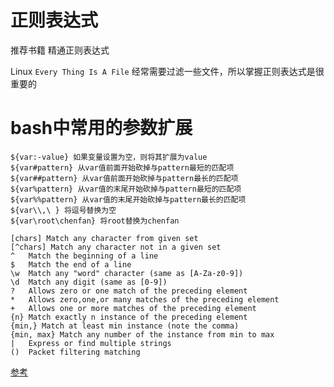 # 正则表达式

推荐书籍 精通正则表达式

Linux `Every Thing Is A File`
经常需要过滤一些文件，所以掌握正则表达式是很重要的


# bash中常用的参数扩展
```      
${var:-value} 如果变量设置为空，则将其扩展为value
${var#pattern} 从var值前面开始砍掉与pattern最短的匹配项
${var##pattern} 从var值前面开始砍掉与pattern最长的匹配项
${var%pattern} 从var值的末尾开始砍掉与pattern最短的匹配项
${var%%pattern} 从var值的末尾开始砍掉与pattern最长的匹配项
${var\\,\ } 将逗号替换为空
${var\root\chenfan} 将root替换为chenfan
```


```
[chars] Match any character from given set
[^chars] Match any character not in a given set
^	Match the beginning of a line
$ 	Match the end of a line
\w 	Match any "word" character (same as [A-Za-z0-9])
\d 	Match any digit (same as [0-9])
?	Allows zero or one match of the preceding element
* 	Allows zero,one,or many matches of the preceding element
+	Allows one or more matches of the preceding element
{n} Match exactly n instance of the preceding element
{min,} Match at least min instance (note the comma)
{min, max} Match any number of the instance from min to max 
|	Express or find multiple strings
()	Packet filtering matching
```

[参考](https://blog.ansheng.me/article/examples-of-linux-regular-expressions)